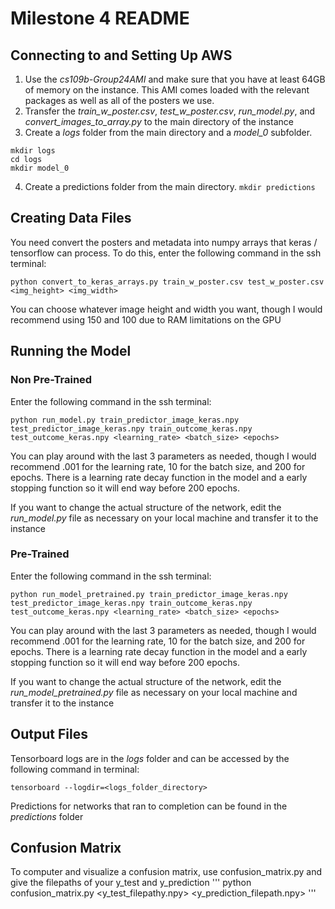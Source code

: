 # Milestone 4 README

## Connecting to and Setting Up AWS

1. Use the *cs109b-Group24AMI* and make sure that you have at least 64GB of memory on the instance. This AMI comes loaded with the relevant packages as well as all of the posters we use.
2. Transfer the *train_w_poster.csv*, *test_w_poster.csv*, *run_model.py*, and *convert_images_to_array.py* to the main directory of the instance
3. Create a *logs* folder from the main directory and a *model_0* subfolder.
```
mkdir logs
cd logs
mkdir model_0
```
4. Create a predictions folder from the main directory. `mkdir predictions`

## Creating Data Files

You need convert the posters and metadata into numpy arrays that keras / tensorflow can process. To do this, enter the following command in the ssh terminal:
```
python convert_to_keras_arrays.py train_w_poster.csv test_w_poster.csv <img_height> <img_width>
```
You can choose whatever image height and width you want, though I would recommend using 150 and 100 due to RAM limitations on the GPU

## Running the Model

### Non Pre-Trained

Enter the following command in the ssh terminal:
```
python run_model.py train_predictor_image_keras.npy test_predictor_image_keras.npy train_outcome_keras.npy test_outcome_keras.npy <learning_rate> <batch_size> <epochs>
```

You can play around with the last 3 parameters as needed, though I would recommend .001 for the learning rate, 10 for the batch size, and 200 for epochs. There is a learning rate decay function in the model and a early stopping function so it will end way before 200 epochs.

If you want to change the actual structure of the network, edit the *run_model.py* file as necessary on your local machine and transfer it to the instance

### Pre-Trained

Enter the following command in the ssh terminal:
```
python run_model_pretrained.py train_predictor_image_keras.npy test_predictor_image_keras.npy train_outcome_keras.npy test_outcome_keras.npy <learning_rate> <batch_size> <epochs>
```

You can play around with the last 3 parameters as needed, though I would recommend .001 for the learning rate, 10 for the batch size, and 200 for epochs. There is a learning rate decay function in the model and a early stopping function so it will end way before 200 epochs.

If you want to change the actual structure of the network, edit the *run_model_pretrained.py* file as necessary on your local machine and transfer it to the instance

## Output Files

Tensorboard logs are in the *logs* folder and can be accessed by the following command in terminal:
```
tensorboard --logdir=<logs_folder_directory>
```

Predictions for networks that ran to completion can be found in the *predictions* folder
## Confusion Matrix
To computer and visualize a confusion matrix, use confusion_matrix.py and give the filepaths of your y_test and y_prediction
'''
python confusion_matrix.py <y_test_filepathy.npy> <y_prediction_filepath.npy>
'''


